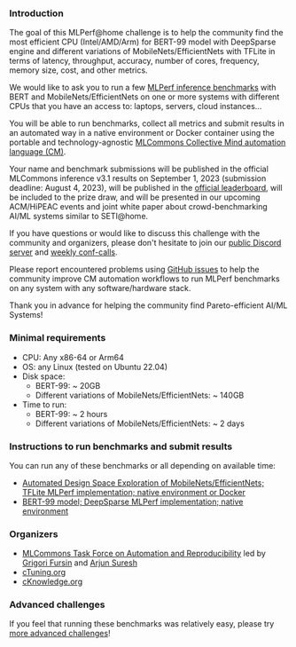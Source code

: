 ### Introduction

The goal of this MLPerf@home challenge is to help the community find 
the most efficient CPU (Intel/AMD/Arm) for BERT-99 model with DeepSparse engine 
and different variations of MobileNets/EfficientNets with TFLite
in terms of latency, throughput, accuracy, number of cores, frequency, memory size, cost, and other metrics.

We would like to ask you to run a few [MLPerf inference benchmarks](https://arxiv.org/abs/1911.02549) 
with BERT and MobileNets/EfficientNets on one or more systems with different CPUs
that you have an access to: laptops, servers, cloud instances...

You will be able to run benchmarks, collect all metrics and submit results in an automated way 
in a native environment or Docker container using the portable and technology-agnostic 
[MLCommons Collective Mind automation language (CM)](https://doi.org/10.5281/zenodo.8105339).

Your name and benchmark submissions will be published in the official MLCommons inference v3.1 results
on September 1, 2023 (submission deadline: August 4, 2023), 
will be published in the [official leaderboard](https://access.cknowledge.org/playground/?action=contributors),
will be included to the prize draw, and will be presented in our upcoming ACM/HiPEAC events 
and joint white paper about crowd-benchmarking AI/ML systems similar to SETI@home.

If you have questions or would like to discuss this challenge with the community and organizers, 
please don't hesitate to join our [public Discord server](https://discord.gg/JjWNWXKxwT)
and [weekly conf-calls](https://docs.google.com/document/d/1zMNK1m_LhWm6jimZK6YE05hu4VH9usdbKJ3nBy-ZPAw/edit).

Please report encountered problems using [GitHub issues](https://github.com/mlcommons/ck)
to help the community improve CM automation workflows to run MLPerf benchmarks on any system with any software/hardware stack.

Thank you in advance for helping the community find Pareto-efficient AI/ML Systems!

### Minimal requirements

* CPU: Any x86-64 or Arm64
* OS: any Linux (tested on Ubuntu 22.04)
* Disk space: 
  * BERT-99: ~ 20GB
  * Different variations of MobileNets/EfficientNets: ~ 140GB
* Time to run:
  * BERT-99: ~ 2 hours
  * Different variations of MobileNets/EfficientNets: ~ 2 days

### Instructions to run benchmarks and submit results

You can run any of these benchmarks or all depending on available time:

* [Automated Design Space Exploration of MobileNets/EfficientNets; TFLite MLPerf implementation; native environment or Docker](https://github.com/mlcommons/ck/blob/master/cm-mlops/challenge/run-mlperf%40home-v3.1-cpu/run-cpu-dse-mobilenets-efficientnets-tflite.md)
* [BERT-99 model; DeepSparse MLPerf implementation; native environment](https://github.com/mlcommons/ck/blob/master/cm-mlops/challenge/run-mlperf%40home-v3.1-cpu/run-cpu-bert-99-deepsparse.md)

### Organizers

* [MLCommons Task Force on Automation and Reproducibility](https://cKnowledge.org/mlcommons-taskforce) 
  led by [Grigori Fursin](https://cKnowledge.org/gfursin) and [Arjun Suresh](https://www.linkedin.com/in/arjunsuresh)
* [cTuning.org](https://www.linkedin.com/company/ctuning-foundation)
* [cKnowledge.org](https://www.linkedin.com/company/cknowledge)

### Advanced challenges

If you feel that running these benchmarks was relatively easy, 
please try [more advanced challenges](https://access.cknowledge.org/playground/?action=challenges)!
